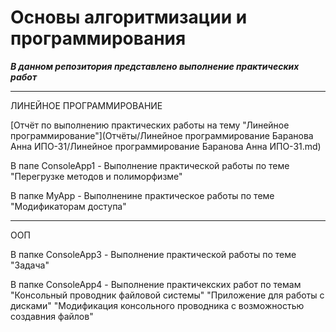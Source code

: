 # Основы алгоритмизации и программирования
***В данном репозитория представлено выполнение практических работ***

--- 
ЛИНЕЙНОЕ ПРОГРАММИРОВАНИЕ

[Отчёт по выполнению практических работы на тему "Линейное программирование"](Отчёты/Линейное программирование Баранова Анна ИПО-31/Линейное программирование Баранова Анна ИПО-31.md)

В папе ConsoleApp1 - Выполнение практической работы по теме "Перегрузке методов и полиморфизме"

В папке MyApp - Выполненине практическое работы по теме "Модификаторам доступа"

---

ООП

В папке ConsoleApp3 - Выполнение практической работы по теме "Задача"

В папке ConsoleApp4 - Выполнение практичекских работ по темам "Консольный проводник файловой системы" "Приложение для работы с дисками" "Модификация консольного проводника с возможностью создавния файлов"
